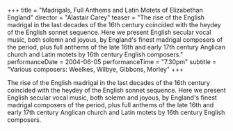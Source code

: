 +++
title = "Madrigals, Full Anthems and Latin Motets of Elizabethan England"
director = "Alastair Carey"
teaser = "The rise of the English madrigal in the last decades of the 16th century coincided with the heydey of the English sonnet sequence. Here we present English secular vocal music, both solemn and joyous, by England's finest madrigal composers of the period, plus full anthems of the late 16th and early 17th century Anglican church and Latin motets by 16th century English composers."
performanceDate = 2004-06-05
performanceTime = "7.30pm"
subtitle = "Various composers: Weelkes, Wilbye, Gibbons, Morley"
+++

The rise of the English madrigal in the last decades of the 16th century coincided with the heydey of the English sonnet sequence. Here we present English secular vocal music, both solemn and joyous, by England's finest madrigal composers of the period, plus full anthems of the late 16th and early 17th century Anglican church and Latin motets by 16th century English composers.
